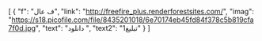 [
  {
    "f": "ف عال",
    "link": "http://freefire_plus.renderforestsites.com/",
    "imag": "https://s18.picofile.com/file/8435201018/6e70174eb45fd84f378c5b819cfa7f0d.jpg",
    "text": "دانلود ",
    "text2": "تبلیغ1"
  }
]
